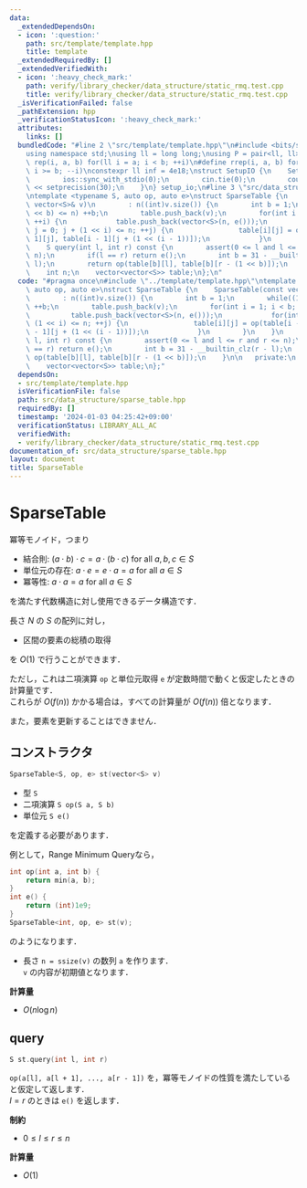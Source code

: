 ```yaml
---
data:
  _extendedDependsOn:
  - icon: ':question:'
    path: src/template/template.hpp
    title: template
  _extendedRequiredBy: []
  _extendedVerifiedWith:
  - icon: ':heavy_check_mark:'
    path: verify/library_checker/data_structure/static_rmq.test.cpp
    title: verify/library_checker/data_structure/static_rmq.test.cpp
  _isVerificationFailed: false
  _pathExtension: hpp
  _verificationStatusIcon: ':heavy_check_mark:'
  attributes:
    links: []
  bundledCode: "#line 2 \"src/template/template.hpp\"\n#include <bits/stdc++.h>\n\
    using namespace std;\nusing ll = long long;\nusing P = pair<ll, ll>;\n#define\
    \ rep(i, a, b) for(ll i = a; i < b; ++i)\n#define rrep(i, a, b) for(ll i = a;\
    \ i >= b; --i)\nconstexpr ll inf = 4e18;\nstruct SetupIO {\n    SetupIO() {\n\
    \        ios::sync_with_stdio(0);\n        cin.tie(0);\n        cout << fixed\
    \ << setprecision(30);\n    }\n} setup_io;\n#line 3 \"src/data_structure/sparse_table.hpp\"\
    \ntemplate <typename S, auto op, auto e>\nstruct SparseTable {\n    SparseTable(const\
    \ vector<S>& v)\n        : n((int)v.size()) {\n        int b = 1;\n        while((1\
    \ << b) <= n) ++b;\n        table.push_back(v);\n        for(int i = 1; i < b;\
    \ ++i) {\n            table.push_back(vector<S>(n, e()));\n            for(int\
    \ j = 0; j + (1 << i) <= n; ++j) {\n                table[i][j] = op(table[i -\
    \ 1][j], table[i - 1][j + (1 << (i - 1))]);\n            }\n        }\n    }\n\
    \    S query(int l, int r) const {\n        assert(0 <= l and l <= r and r <=\
    \ n);\n        if(l == r) return e();\n        int b = 31 - __builtin_clz(r -\
    \ l);\n        return op(table[b][l], table[b][r - (1 << b)]);\n    }\n\n   private:\n\
    \    int n;\n    vector<vector<S>> table;\n};\n"
  code: "#pragma once\n#include \"../template/template.hpp\"\ntemplate <typename S,\
    \ auto op, auto e>\nstruct SparseTable {\n    SparseTable(const vector<S>& v)\n\
    \        : n((int)v.size()) {\n        int b = 1;\n        while((1 << b) <= n)\
    \ ++b;\n        table.push_back(v);\n        for(int i = 1; i < b; ++i) {\n  \
    \          table.push_back(vector<S>(n, e()));\n            for(int j = 0; j +\
    \ (1 << i) <= n; ++j) {\n                table[i][j] = op(table[i - 1][j], table[i\
    \ - 1][j + (1 << (i - 1))]);\n            }\n        }\n    }\n    S query(int\
    \ l, int r) const {\n        assert(0 <= l and l <= r and r <= n);\n        if(l\
    \ == r) return e();\n        int b = 31 - __builtin_clz(r - l);\n        return\
    \ op(table[b][l], table[b][r - (1 << b)]);\n    }\n\n   private:\n    int n;\n\
    \    vector<vector<S>> table;\n};"
  dependsOn:
  - src/template/template.hpp
  isVerificationFile: false
  path: src/data_structure/sparse_table.hpp
  requiredBy: []
  timestamp: '2024-01-03 04:25:42+09:00'
  verificationStatus: LIBRARY_ALL_AC
  verifiedWith:
  - verify/library_checker/data_structure/static_rmq.test.cpp
documentation_of: src/data_structure/sparse_table.hpp
layout: document
title: SparseTable
---
```


# SparseTable

冪等モノイド，つまり

- 結合則: $(a \cdot b) \cdot c = a \cdot (b \cdot c)$ for all $a, b, c \in S$
- 単位元の存在: $a \cdot e = e \cdot a = a$ for all $a \in S$
- 冪等性: $a \cdot a = a$ for all $a \in S$

を満たす代数構造に対し使用できるデータ構造です．

長さ $N$ の $S$ の配列に対し，

- 区間の要素の総積の取得

を $O(1)$ で行うことができます．

ただし，これは二項演算 `op` と単位元取得 `e` が定数時間で動くと仮定したときの計算量です．<br>
これらが $O(f(n))$ かかる場合は，すべての計算量が $O(f(n))$ 倍となります．

また，要素を更新することはできません．

## コンストラクタ

```cpp
SparseTable<S, op, e> st(vector<S> v)
```

- 型 `S`
- 二項演算 `S op(S a, S b)`
- 単位元 `S e()`

を定義する必要があります．

例として，Range Minimum Queryなら，

```cpp
int op(int a, int b) {
    return min(a, b);
}
int e() {
    return (int)1e9;
}
SparseTable<int, op, e> st(v);
```

のようになります．

- 長さ `n = ssize(v)` の数列 `a` を作ります．<br>
`v` の内容が初期値となります．

**計算量**

- $O(n \log n)$

## query

```cpp
S st.query(int l, int r)
```

`op(a[l], a[l + 1], ..., a[r - 1])` を，冪等モノイドの性質を満たしていると仮定して返します．<br>
$l = r$ のときは `e()` を返します．

**制約**

- $0 \leq l \leq r \leq n$

**計算量**

- $O(1)$